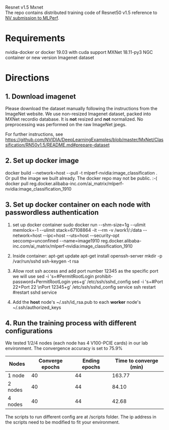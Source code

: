 Resnet v1.5 Mxnet  
The repo contains distributed training code of Resnet50 v1.5 reference to [NV submission to MLPerf](https://github.com/mlperf/training_results_v0.6/tree/master/NVIDIA/benchmarks/resnet/implementations/mxnet).
  
# Requirements
nvidia-docker or docker 19.03 with cuda support
MXNet 18.11-py3 NGC container or new version 
Imagenet dataset

# Directions 
## 1. Download imagenet 
Please download the dataset manually following the instructions from the ImageNet website. We use non-resized Imagenet dataset, packed into MXNet recordio database. It is **not** resized and **not** normalized. No preprocessing was performed on the raw ImageNet jpegs.

For further instructions, see https://github.com/NVIDIA/DeepLearningExamples/blob/master/MxNet/Classification/RN50v1.5/README.md#prepare-dataset 

## 2. Set up docker image
docker build --network=host --pull -t mlperf-nvidia:image_classification .  
Or pull the image we built already. The docker repo may not be public. :-(  
docker pull reg.docker.alibaba-inc.com/ai_matrix/mlperf-nvidia:image_classification_1910  

## 3. Set up docker container on each node with passwordless authentication
1) set up docker container
 sudo docker run --shm-size=1g --ulimit memlock=-1 --ulimit stack=67108864 -it --rm -v /work1/:/data --network=host --ipc=host --uts=host --security-opt seccomp=unconfined --name=image1910 reg.docker.alibaba-inc.com/ai_matrix/mlperf-nvidia:image_classification_1910
  
2) Inside container:
apt-get update
apt-get install openssh-server
mkdir -p /var/run/sshd
ssh-keygen -t rsa

3) Allow root ssh access and add port number 12345 as the specific port we will use 
sed -i 's+#PermitRootLogin prohibit-password+PermitRootLogin yes+g' /etc/ssh/sshd_config
sed -i 's+#Port 22+Port 22 \nPort 12345+g' /etc/ssh/sshd_config
service ssh restart  #restart sshd service

4) Add the **host** node's ~/.ssh/id_rsa.pub to each **worker** node's ~/.ssh/authorized_keys


  
## 4. Run the training process with different configurations
We tested 1/2/4 nodes (each node has 4 V100-PCIE cards) in our lab environment. The convergence accuracy is set to 75.9%    
  
Nodes | Converge epochs| Ending epochs | Time to converge (min)
------------- | ------------- | ------------ | -------------
1 node        | 40            | 44            | 163.77        
2 nodes       | 40            | 44            | 84.10         
4 nodes       | 40            | 44            | 42.68         


The scripts to run different config are at /scripts folder. The ip address in the scripts need to be modified to fit your environment.

